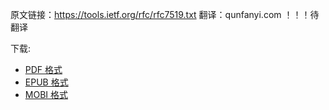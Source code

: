 

原文链接：https://tools.ietf.org/rfc/rfc7519.txt
翻译：qunfanyi.com
！！！待翻译


下载:  
* [PDF 格式](https://github.com/qunfanyi/rfc7519/raw/master/book.pdf)
* [EPUB 格式](https://github.com/qunfanyi/rfc7519/raw/master/book.epub)
* [MOBI 格式](https://github.com/qunfanyi/rfc7519/raw/master/book.mobi)

